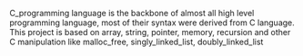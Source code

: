 C_programming language is the backbone of almost all high level programming language, most of their syntax were derived from C language.
This project is based on array, string, pointer, memory, recursion and other C manipulation like malloc_free, singly_linked_list, doubly_linked_list
